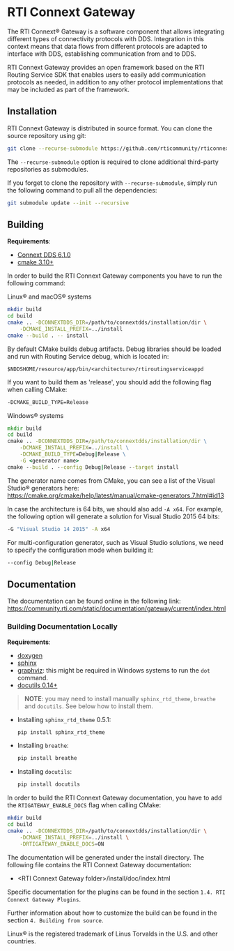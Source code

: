 # RTI Connext Gateway

The RTI Connext® Gateway is a software component that allows integrating
different types of connectivity protocols with DDS. Integration in this
context means that data flows from different protocols are adapted to
interface with DDS, establishing communication from and to DDS.

RTI Connext Gateway provides an open framework based on the RTI Routing Service SDK
that enables users to easily add communication protocols as needed, in addition
to any other protocol implementations that may be included as part of the
framework.

## Installation

RTI Connext Gateway is distributed in source format. You can clone the
source repository using git:

```sh
git clone --recurse-submodule https://github.com/rticommunity/rticonnextdds-gateway.git
```

The `--recurse-submodule` option is required to clone additional third-party
repositories as submodules.

If you forget to clone the repository with `--recurse-submodule`, simply run the
following command to pull all the dependencies:

```sh
git submodule update --init --recursive
```

## Building

**Requirements**:

- [Connext DDS 6.1.0](https://community.rti.com/content/page/downloads)
- [cmake 3.10+](https://cmake.org/download/)

In order to build the RTI Connext Gateway components you have to run the following
command:

Linux® and macOS® systems
```sh
mkdir build
cd build
cmake .. -DCONNEXTDDS_DIR=/path/to/connextdds/installation/dir \
    -DCMAKE_INSTALL_PREFIX=../install
cmake --build . -- install
```

By default CMake builds debug artifacts. Debug libraries should be loaded and
run with Routing Service debug, which is located in:

```
$NDDSHOME/resource/app/bin/<architecture>/rtiroutingserviceappd
```

If you want to build them as 'release', you should add the following flag when
calling CMake:

```sh
-DCMAKE_BUILD_TYPE=Release
```

Windows® systems

```bat
mkdir build
cd build
cmake .. -DCONNEXTDDS_DIR=/path/to/connextdds/installation/dir \
    -DCMAKE_INSTALL_PREFIX=../install \
    -DCMAKE_BUILD_TYPE=Debug|Release \
    -G <generator name>
cmake --build . --config Debug|Release --target install
```

The generator name comes from CMake, you can see a list of the Visual Studio®
generators here: https://cmake.org/cmake/help/latest/manual/cmake-generators.7.html#id13

In case the architecture is 64 bits, we should also add `-A x64`. For
example, the following option will generate a solution for Visual Studio 2015
64 bits:

```sh
-G "Visual Studio 14 2015" -A x64
```

For multi-configuration generator, such as Visual Studio solutions, we need to
specify the configuration mode when building it:

```sh
--config Debug|Release
```

## Documentation

The documentation can be found online in the following link:
https://community.rti.com/static/documentation/gateway/current/index.html

### Building Documentation Locally

**Requirements**:

- [doxygen](https://www.doxygen.nl/download.html)
- [sphinx](https://www.sphinx-doc.org/en/master/usage/installation.html)
- [graphviz](http://www.graphviz.org/download/): this might be required in
Windows systems to run the `dot` command.
- [docutils 0.14+](https://docutils.sourceforge.io/)

> **NOTE**: you may need to install manually `sphinx_rtd_theme`,
> `breathe` and `docutils`. See below how to install them.

- Installing `sphinx_rtd_theme` 0.5.1:

    ```sh
    pip install sphinx_rtd_theme
    ```

- Installing `breathe`:

    ```sh
    pip install breathe
    ```

- Installing `docutils`:

    ```sh
    pip install docutils
    ```

In order to build the RTI Connext Gateway documentation, you have to add the
`RTIGATEWAY_ENABLE_DOCS` flag when calling CMake:

```sh
mkdir build
cd build
cmake .. -DCONNEXTDDS_DIR=/path/to/connextdds/installation/dir \
    -DCMAKE_INSTALL_PREFIX=../install \
    -DRTIGATEWAY_ENABLE_DOCS=ON
```

The documentation will be generated under the install directory. The following
file contains the RTI Connext Gateway documentation:

- &lt;RTI Connext Gateway folder&gt;/install/doc/index.html

Specific documentation for the plugins can be found in the section
`1.4. RTI Connext Gateway Plugins`.

Further information about how to customize the build can be found in the
section `4. Building from source`.

Linux® is the registered trademark of Linus Torvalds in the U.S. and other countries.
